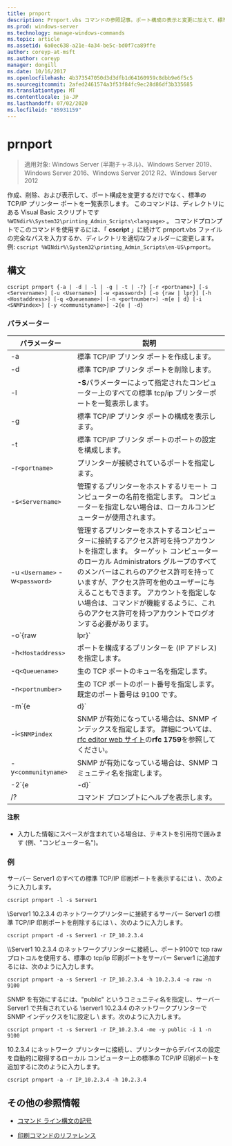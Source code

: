 ```yaml
---
title: prnport
description: Prnport.vbs コマンドの参照記事。ポート構成の表示と変更に加えて、標準の TCP/IP プリンターポートを作成、削除、および一覧表示します。
ms.prod: windows-server
ms.technology: manage-windows-commands
ms.topic: article
ms.assetid: 6a0ec638-a21e-4a34-be5c-bd0f7ca89ffe
author: coreyp-at-msft
ms.author: coreyp
manager: dongill
ms.date: 10/16/2017
ms.openlocfilehash: 4b373547050d3d3dfb1d64160959c8dbb9e6f5c5
ms.sourcegitcommit: 2afed2461574a3f53f84fc9ec28d86df3b335685
ms.translationtype: MT
ms.contentlocale: ja-JP
ms.lasthandoff: 07/02/2020
ms.locfileid: "85931159"
---
```

# <a name="prnport"></a>prnport

> 適用対象: Windows Server (半期チャネル)、Windows Server 2019、Windows Server 2016、Windows Server 2012 R2、Windows Server 2012

作成、削除、および表示して、ポート構成を変更するだけでなく、標準の TCP/IP プリンター ポートを一覧表示します。 このコマンドは、ディレクトリにある Visual Basic スクリプトです `%WINdir%\System32\printing_Admin_Scripts\<language>` 。 コマンドプロンプトでこのコマンドを使用するには、「 **cscript** 」に続けて prnport.vbs ファイルの完全なパスを入力するか、ディレクトリを適切なフォルダーに変更します。 例: `cscript %WINdir%\System32\printing_Admin_Scripts\en-US\prnport`。

## <a name="syntax"></a>構文

```
cscript prnport {-a | -d | -l | -g | -t | -?} [-r <portname>] [-s <Servername>] [-u <Username>] [-w <password>] [-o {raw | lpr}] [-h <Hostaddress>] [-q <Queuename>] [-n <portnumber>] -m{e | d} [-i <SNMPindex>] [-y <communityname>] -2{e | -d}
```

### <a name="parameters"></a>パラメーター

| パラメーター | 説明 |
|--|--|
| -a | 標準 TCP/IP プリンタ ポートを作成します。 |
| -d | 標準 TCP/IP プリンタ ポートを削除します。 |
| -l | **-S**パラメーターによって指定されたコンピューター上のすべての標準 tcp/ip プリンターポートを一覧表示します。 |
| -g | 標準 TCP/IP プリンタ ポートの構成を表示します。 |
| -t | 標準 TCP/IP プリンタ ポートのポートの設定を構成します。 |
| -r`<portname>` | プリンターが接続されているポートを指定します。 |
| -s`<Servername>` | 管理するプリンターをホストするリモート コンピューターの名前を指定します。 コンピューターを指定しない場合は、ローカルコンピューターが使用されます。 |
| -u `<Username>` -w`<password>` | 管理するプリンターをホストするコンピューターに接続するアクセス許可を持つアカウントを指定します。 ターゲット コンピューターのローカル Administrators グループのすべてのメンバーはこれらのアクセス許可を持っていますが、アクセス許可を他のユーザーに与えることもできます。 アカウントを指定しない場合は、コマンドが機能するように、これらのアクセス許可を持つアカウントでログオンする必要があります。 |
| -o`{raw|lpr}` | ポートが使用するプロトコル (TCP raw または TCP lpr) を指定します。 TCP raw プロトコルは、lpr プロトコルよりも Windows での高パフォーマンスプロトコルです。 使用してポート番号を必要に応じて指定生 TCP を使用する場合、 **-n** パラメーター。 既定のポート番号は 9100 です。 |
| -h`<Hostaddress>` | ポートを構成するプリンターを (IP アドレス) を指定します。 |
| -q`<Queuename>` | 生の TCP ポートのキュー名を指定します。 |
| -n`<portnumber>` | 生の TCP ポートのポート番号を指定します。 既定のポート番号は 9100 です。 |
| -m`{e|d}` | SNMP が有効になっているかどうかを指定します。 パラメーター **e** SNMP を使用します。 パラメーター **d** SNMP を無効にします。 |
| -i`<SNMPindex` | SNMP が有効になっている場合は、SNMP インデックスを指定します。 詳細については、 [rfc editor web サイト](https://www.ietf.org/rfc/rfc1759.txt?number=1759)の**rfc 1759**を参照してください。 |
| -y`<communityname>` | SNMP が有効になっている場合は、SNMP コミュニティ名を指定します。 |
| -2`{e|-d}` | TCP lpr ポートに対して、二重スプール (respooling とも呼ばれます) を有効にするかどうかを指定します。 TCP lpr は、プリンターに送信されるコントロールファイルに正確なバイト数を含める必要がありますが、プロトコルはローカルの印刷プロバイダーからカウントを取得できないため、二重スプールが必要です。 このため、ファイルが TCP lpr 印刷キューにスプールされると、ファイルは system32 ディレクトリ内の一時ファイルとしてもスプールされます。 TCP lpr は、一時ファイルのサイズを決定し、そのサイズを LPD を実行しているサーバーに送信します。 パラメーター **e** 二重スプールを使用します。 パラメーター **d** 二重スプールを無効にします。 |
| /? | コマンド プロンプトにヘルプを表示します。 |

#### <a name="remarks"></a>注釈

- 入力した情報にスペースが含まれている場合は、テキストを引用符で囲みます (例、"コンピューター名")。

### <a name="examples"></a>例

サーバー Server1 のすべての標準 TCP/IP 印刷ポートを表示するには \\ 、次のように入力します。

```
cscript prnport -l -s Server1
```

\Server1 10.2.3.4 のネットワークプリンターに接続するサーバー Server1 の標準 TCP/IP 印刷ポートを削除するには \\ 、次のように入力します。

```
cscript prnport -d -s Server1 -r IP_10.2.3.4
```

\\\Server1 10.2.3.4 のネットワークプリンターに接続し、ポート9100で tcp raw プロトコルを使用する、標準の tcp/ip 印刷ポートをサーバー Server1 に追加するには、次のように入力します。

```
cscript prnport -a -s Server1 -r IP_10.2.3.4 -h 10.2.3.4 -o raw -n 9100
```

SNMP を有効にするには、"public" というコミュニティ名を指定し、サーバー Server1 で共有されている \server1 10.2.3.4 のネットワークプリンターで SNMP インデックスを1に設定し \\ ます。次のように入力します。

```
cscript prnport -t -s Server1 -r IP_10.2.3.4 -me -y public -i 1 -n 9100
```

10.2.3.4 にネットワーク プリンターに接続し、プリンターからデバイスの設定を自動的に取得するローカル コンピューター上の標準の TCP/IP 印刷ポートを追加するに次のように入力します。

```
cscript prnport -a -r IP_10.2.3.4 -h 10.2.3.4
```

## <a name="additional-references"></a>その他の参照情報

- [コマンド ライン構文の記号](command-line-syntax-key.md)

- [印刷コマンドのリファレンス](print-command-reference.md)
